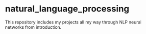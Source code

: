 # natural_language_processing
 This repository includes my projects all my way through NLP neural networks from introduction.
